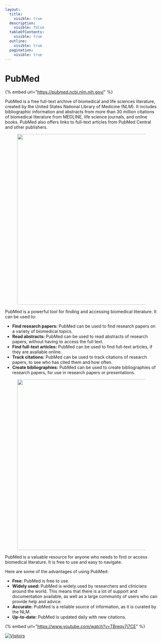 ```yaml
---
layout:
  title:
    visible: true
  description:
    visible: false
  tableOfContents:
    visible: true
  outline:
    visible: true
  pagination:
    visible: true
---
```


# PubMed

{% embed url="https://pubmed.ncbi.nlm.nih.gov/" %}

PubMed is a free full-text archive of biomedical and life sciences literature, created by the United States National Library of Medicine (NLM). It includes bibliographic information and abstracts from more than 30 million citations of biomedical literature from MEDLINE, life science journals, and online books. PubMed also offers links to full-text articles from PubMed Central and other publishers.

<figure><img src="https://www.mcgill.ca/oss/files/oss/styles/hd/public/screen_shot_2021-06-10_at_12.57.44_pm.png" alt="" width="563"></figure>

PubMed is a powerful tool for finding and accessing biomedical literature. It can be used to:

* **Find research papers:** PubMed can be used to find research papers on a variety of biomedical topics.
* **Read abstracts:** PubMed can be used to read abstracts of research papers, without having to access the full text.
* **Find full-text articles:** PubMed can be used to find full-text articles, if they are available online.
* **Track citations:** PubMed can be used to track citations of research papers, to see who has cited them and how often.
* **Create bibliographies:** PubMed can be used to create bibliographies of research papers, for use in research papers or presentations.

<figure><img src="http://rad.washington.edu/wp-content/uploads/2015/04/searching-pubmed-saving-results.png" alt="" width="563"></figure>

PubMed is a valuable resource for anyone who needs to find or access biomedical literature. It is free to use and easy to navigate.

Here are some of the advantages of using PubMed:

* **Free:** PubMed is free to use.
* **Widely used:** PubMed is widely used by researchers and clinicians around the world. This means that there is a lot of support and documentation available, as well as a large community of users who can provide help and advice.
* **Accurate:** PubMed is a reliable source of information, as it is curated by the NLM.
* **Up-to-date:** PubMed is updated daily with new citations.

{% embed url="https://www.youtube.com/watch?v=TBreqy7j7CE" %}

[![Visitors](https://api.visitorbadge.io/api/visitors?path=https%3A%2F%2Fgithub.com%2Fdrshahizan\&labelColor=%23697689\&countColor=%23555555\&style=plastic)](https://visitorbadge.io/status?path=https%3A%2F%2Fgithub.com%2Fdrshahizan)
